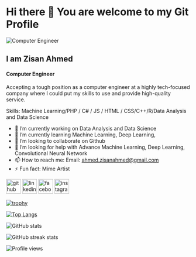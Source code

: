 # Hi there 👋 You are welcome to my Git Profile
![Computer Engineer](https://media.licdn.com/dms/image/D5616AQEvkfRoYBqifg/profile-displaybackgroundimage-shrink_350_1400/0/1681237104554?e=1687392000&v=beta&t=irj_cm55ZXtaFAOPS-RLqjhn0i9-PLT6gH3lIlQkY7A)

## I am Zisan Ahmed
#### Computer Engineer


Accepting a tough position as a computer engineer at a highly tech-focused company where I could put my skills to use and provide high-quality service.

Skills: Machine Learning/PHP / C# / JS / HTML / CSS/C++/R/Data Analysis and Data Science

- 🔭 I’m currently working on Data Analysis and Data Science 
- 🌱 I’m currently learning Machine Learning, Deep Learning,  
- 👯 I’m looking to collaborate on Github 
- 🤔 I’m looking for help with Advance Machine Learning, Deep Learning, Convolutional Neural Network 
- 📫 How to reach me: Email: ahmed.zisanahmed@gmail.com 
- ⚡ Fun fact: Mime Artist 


[<img src='https://cdn.jsdelivr.net/npm/simple-icons@3.0.1/icons/github.svg' alt='github' height='40'>](https://github.com/iamzisan)  [<img src='https://cdn.jsdelivr.net/npm/simple-icons@3.0.1/icons/linkedin.svg' alt='linkedin' height='40'>](https://www.linkedin.com/in/iamzisan/)  [<img src='https://cdn.jsdelivr.net/npm/simple-icons@3.0.1/icons/facebook.svg' alt='facebook' height='40'>](https://www.facebook.com/iamzisanahmed)  [<img src='https://cdn.jsdelivr.net/npm/simple-icons@3.0.1/icons/instagram.svg' alt='instagram' height='40'>](https://www.instagram.com/_____zisan_____/)  

[![trophy](https://github-profile-trophy.vercel.app/?username=iamzisan)](https://github.com/ryo-ma/github-profile-trophy)

[![Top Langs](https://github-readme-stats.vercel.app/api/top-langs/?username=iamzisan)](https://github.com/anuraghazra/github-readme-stats)

![GitHub stats](https://github-readme-stats.vercel.app/api?username=iamzisan&show_icons=true)  


![GitHub streak stats](https://streak-stats.demolab.com/?user=iamzisan)  

![Profile views](https://gpvc.arturio.dev/iamzisan)  
